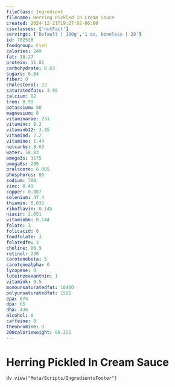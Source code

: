 ```yaml
---
fileClass: Ingredient
filename: Herring Pickled In Cream Sauce
created: 2024-12-21T19:27:02-06:00
cssclasses: ['nutFact']
servings: ['Default | 100g','1 oz, boneless | 28']
id: 782538
foodgroup: Fish
calories: 249
fat: 18.27
protein: 11.81
carbohydrate: 8.63
sugars: 6.84
fiber: 0
cholesterol: 22
saturatedfats: 3.95
calcium: 82
iron: 0.99
potassium: 80
magnesium: 8
vitaminarae: 231
vitaminc: 0.2
vitaminb12: 3.45
vitamind: 2.2
vitamine: 1.44
netcarbs: 8.63
water: 58.83
omega3s: 1175
omega6s: 299
pralscore: 6.005
phosphorus: 86
sodium: 700
zinc: 0.49
copper: 0.087
selenium: 47.4
thiamin: 0.033
riboflavin: 0.145
niacin: 2.651
vitaminb6: 0.144
folate: 3
folicacid: 0
foodfolate: 3
folatedfe: 3
choline: 86.9
retinol: 230
carotenebeta: 5
carotenealpha: 0
lycopene: 0
luteinzeaxanthin: 1
vitamink: 0.5
monounsaturatedfat: 10460
polyunsaturatedfat: 1501
epa: 674
dpa: 65
dha: 436
alcohol: 0
caffeine: 0
theobromine: 0
200calorieweight: 80.321
---
```


# Herring Pickled In Cream Sauce

```dataviewjs
dv.view("Meta/Scripts/IngredientsFooter")
```